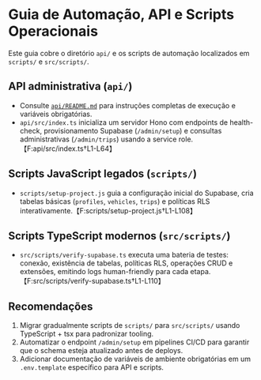 # Guia de Automação, API e Scripts Operacionais

Este guia cobre o diretório `api/` e os scripts de automação localizados em `scripts/` e `src/scripts/`.

## API administrativa (`api/`)
- Consulte [`api/README.md`](../../api/README.md) para instruções completas de execução e variáveis obrigatórias.
- `api/src/index.ts` inicializa um servidor Hono com endpoints de health-check, provisionamento Supabase (`/admin/setup`) e consultas administrativas (`/admin/trips`) usando a service role.【F:api/src/index.ts†L1-L64】

## Scripts JavaScript legados (`scripts/`)
- `scripts/setup-project.js` guia a configuração inicial do Supabase, cria tabelas básicas (`profiles`, `vehicles`, `trips`) e políticas RLS interativamente.【F:scripts/setup-project.js†L1-L108】

## Scripts TypeScript modernos (`src/scripts/`)
- `src/scripts/verify-supabase.ts` executa uma bateria de testes: conexão, existência de tabelas, políticas RLS, operações CRUD e extensões, emitindo logs human-friendly para cada etapa.【F:src/scripts/verify-supabase.ts†L1-L110】

## Recomendações
1. Migrar gradualmente scripts de `scripts/` para `src/scripts/` usando TypeScript + tsx para padronizar tooling.
2. Automatizar o endpoint `/admin/setup` em pipelines CI/CD para garantir que o schema esteja atualizado antes de deploys.
3. Adicionar documentação de variáveis de ambiente obrigatórias em um `.env.template` específico para API e scripts.
